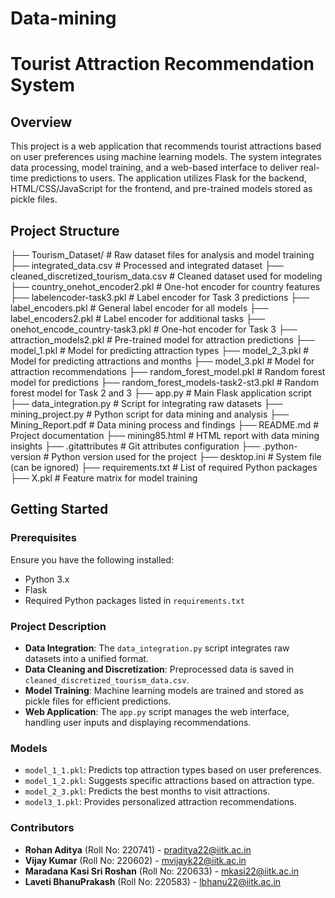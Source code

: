 # Data-mining
# Tourist Attraction Recommendation System

## Overview
This project is a web application that recommends tourist attractions based on user preferences using machine learning models. The system integrates data processing, model training, and a web-based interface to deliver real-time predictions to users. The application utilizes Flask for the backend, HTML/CSS/JavaScript for the frontend, and pre-trained models stored as pickle files.

## Project Structure

├── Tourism_Dataset/                     # Raw dataset files for analysis and model training
├── integrated_data.csv                  # Processed and integrated dataset
├── cleaned_discretized_tourism_data.csv # Cleaned dataset used for modeling
├── country_onehot_encoder2.pkl          # One-hot encoder for country features
├── labelencoder-task3.pkl               # Label encoder for Task 3 predictions
├── label_encoders.pkl                   # General label encoder for all models
├── label_encoders2.pkl                  # Label encoder for additional tasks
├── onehot_encode_country-task3.pkl      # One-hot encoder for Task 3
├── attraction_models2.pkl               # Pre-trained model for attraction predictions
├── model_1.pkl                          # Model for predicting attraction types
├── model_2_3.pkl                        # Model for predicting attractions and months
├── model_3.pkl                          # Model for attraction recommendations
├── random_forest_model.pkl              # Random forest model for predictions
├── random_forest_models-task2-st3.pkl   # Random forest model for Task 2 and 3
├── app.py                               # Main Flask application script
├── data_integration.py                  # Script for integrating raw datasets
├── mining_project.py                    # Python script for data mining and analysis
├── Mining_Report.pdf                    # Data mining process and findings
├── README.md                            # Project documentation
├── mining85.html                        # HTML report with data mining insights
├── .gitattributes                       # Git attributes configuration
├── .python-version                      # Python version used for the project
├── desktop.ini                          # System file (can be ignored)
├── requirements.txt                     # List of required Python packages
├── X.pkl                                # Feature matrix for model training





## Getting Started

### Prerequisites
Ensure you have the following installed:
- Python 3.x
- Flask
- Required Python packages listed in `requirements.txt`

### Project Description
- **Data Integration**: The `data_integration.py` script integrates raw datasets into a unified format.
- **Data Cleaning and Discretization**: Preprocessed data is saved in `cleaned_discretized_tourism_data.csv`.
- **Model Training**: Machine learning models are trained and stored as pickle files for efficient predictions.
- **Web Application**: The `app.py` script manages the web interface, handling user inputs and displaying recommendations.

### Models
- `model_1_1.pkl`: Predicts top attraction types based on user preferences.
- `model_1_2.pkl`: Suggests specific attractions based on attraction type.
- `model_2_3.pkl`: Predicts the best months to visit attractions.
- `model3_1.pkl`: Provides personalized attraction recommendations.

### Contributors

- **Rohan Aditya** (Roll No: 220741) - [praditya22@iitk.ac.in](mailto:praditya22@iitk.ac.in)
- **Vijay Kumar** (Roll No: 220602) - [mvijayk22@iitk.ac.in](mailto:mvijayk22@iitk.ac.in)
- **Maradana Kasi Sri Roshan** (Roll No: 220633) - [mkasi22@iitk.ac.in](mailto:mkasi22@iitk.ac.in)
- **Laveti BhanuPrakash** (Roll No: 220583) - [lbhanu22@iitk.ac.in](mailto:lbhanu22@iitk.ac.in)
